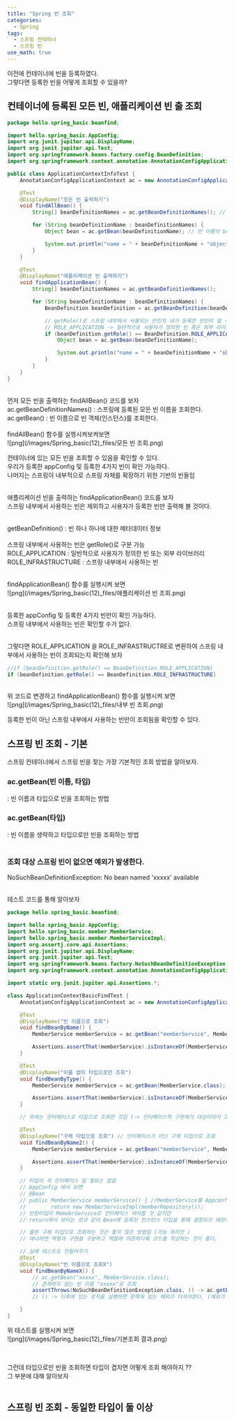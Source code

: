 ```yaml
---
title: "Spring 빈 조회"
categories:
  - Spring
tags:
  - 스프링 컨테이너
  - 스프링 빈
use_math: true
---
```


이전에 컨테이너에 빈을 등록하였다. <br>
그렇다면 등록한 빈을 어떻게 조회할 수 있을까?<br>

## 컨테이너에 등록된 모든 빈, 애플리케이션 빈 출 조회

```java
package hello.spring_basic.beanfind;

import hello.spring_basic.AppConfig;
import org.junit.jupiter.api.DisplayName;
import org.junit.jupiter.api.Test;
import org.springframework.beans.factory.config.BeanDefinition;
import org.springframework.context.annotation.AnnotationConfigApplicationContext;

public class ApplicationContextInfoTest {
    AnnotationConfigApplicationContext ac = new AnnotationConfigApplicationContext(AppConfig.class);

    @Test
    @DisplayName("모든 빈 출력하기")
    void findAllBean() {
        String[] beanDefinitionNames = ac.getBeanDefinitionNames(); // 스프링에 등록된 모든 빈 이름을 조회

        for (String beanDefinitionName : beanDefinitionNames) {
            Object bean = ac.getBean(beanDefinitionName); // 빈 이름이 beanDefinitionName으로  빈 객체(인스턴스)를 조회

            System.out.println("name = " + beanDefinitionName + "object = " + bean);
        }
    }

    @Test
    @DisplayName("애플리케이션 빈 출력하기")
    void findApplicationBean() {
        String[] beanDefinitionNames = ac.getBeanDefinitionNames();

        for (String beanDefinitionName : beanDefinitionNames) {
            BeanDefinition beanDefinition = ac.getBeanDefinition(beanDefinitionName); // 빈 하나하나에 대한 메타데이터 정보

            // getRole()로 스프링 내부에서 사용되는 빈인지 내가 등록한 빈인지 알 수 있음
            // ROLE_APPLICATION -> 일반적으로 사용자가 정의한 빈 혹은 외부 라이브러리
            if (beanDefinition.getRole() == BeanDefinition.ROLE_APPLICATION) {
                Object bean = ac.getBean(beanDefinitionName);

                System.out.println("name = " + beanDefinitionName + "object = " + bean);
            }
        }
    }
}

```

<br>
먼저 모든 빈을 출력하는 findAllBean() 코드를 보자 <br>
ac.getBeanDefinitionNames() : 스프링에 등록된 모든 빈 이름을 조회한다. <br>
ac.getBean() : 빈 이름으로 빈 객체(인스턴스)를 조회한다. <br>
<br>
findAllBean() 함수를 실행시켜보켜보면 <br>
![png](/images/Spring_basic(12)_files/모든 빈 조회.png)

<br>

컨테이너에 있는 모든 빈을 조회할 수 있음을 확인할 수 있다.<br>
우리가 등록한 appConfig 및 등록한 4가지 빈이 확인 가능하다. <br> 
나머지는 스프링이 내부적으로 스프링 자체를 확장하기 위한 기반의 빈들임
<br> <br>


애플리케이션 빈을 출력하는 findApplicationBean() 코드를 보자 <br>
스프링 내부에서 사용하는 빈은 제외하고 사용자가 등록한 빈만 출력해 볼 것이다. <br>

<br>
getBeanDefinition() : 빈 하나 하나에 대한 메타데이터 정보 <br>
<br>
스프링 내부에서 사용하는 빈은 getRole()로 구분 가능 <br>
ROLE_APPLICATION : 일반적으로 사용자가 정의한 빈 또는 외부 라이브러리 <br>
ROLE_INFRASTRUCTURE : 스프링 내부에서 사용하는 빈 <br><br>

findApplicationBean() 함수를 실행시켜 보면 <br>
![png](/images/Spring_basic(12)_files/애플리케이션 빈 조회.png)

<br>
등록한 appConfig 및 등록한 4가지 빈만이 확인 가능하다.<br>
스프링 내부에서 사용하는 빈은 확인할 수가 없다. <br>
<br>

그렇다면 ROLE_APPLICATION 을 ROLE_INFRASTRUCTRE로 변환하여 스프링 내부에서 사용하는 빈이 조회되는지 확인해 보자 <br>

```java
//if (beanDefinition.getRole() == BeanDefinition.ROLE_APPLICATION) 
if (beanDefinition.getRole() == BeanDefinition.ROLE_INFRASTRUCTURE) 
```
<br>
위 코드로 변경하고 findApplicationBean() 함수를 실행시켜 보면 <br>
![png](/images/Spring_basic(12)_files/내부 빈 조회.png)

<br>

등록한 빈이 아닌 스프링 내부에서 사용하는 빈만이 조회됨을 확인할 수 있다.<br>

## 스프링 빈 조회 - 기본
스프링 컨테이너에서 스프링 빈을 찾는 가장 기본적인 조회 방법을 알아보자.<br>
### ac.getBean(빈 이름, 타입)
: 빈 이름과 타입으로 빈을 조회하는 방법 <br>

### ac.getBean(타입)
: 빈 이름을 생략하고 타입으로만 빈을 조회하는 방법 <br>
<br>

### 조회 대상 스프링 빈이 없으면 예외가 발생한다. <br>
NoSuchBeanDefinitionException: No bean named 'xxxxx' available <br>
<br>

테스트 코드를 통해 알아보자

```java
package hello.spring_basic.beanfind;

import hello.spring_basic.AppConfig;
import hello.spring_basic.member.MemberService;
import hello.spring_basic.member.MemberServiceImpl;
import org.assertj.core.api.Assertions;
import org.junit.jupiter.api.DisplayName;
import org.junit.jupiter.api.Test;
import org.springframework.beans.factory.NoSuchBeanDefinitionException;
import org.springframework.context.annotation.AnnotationConfigApplicationContext;

import static org.junit.jupiter.api.Assertions.*;

class ApplicationContextBasicFindTest {
    AnnotationConfigApplicationContext ac = new AnnotationConfigApplicationContext(AppConfig.class);

    @Test
    @DisplayName("빈 이름으로 조회")
    void findBeanByName() {
        MemberService memberService = ac.getBean("memberService", MemberService.class); // 빈 이름, 타입으로 조회

        Assertions.assertThat(memberService).isInstanceOf(MemberServiceImpl.class);
    }

    @Test
    @DisplayName("이름 없이 타입으로만 조회")
    void findBeanByType() {
        MemberService memberService = ac.getBean(MemberService.class); // 타입으로만 조회 (타입이 인터페이스 명임)

        Assertions.assertThat(memberService).isInstanceOf(MemberServiceImpl.class);
    }

    // 위에는 인터페이스로 타입으로 조회한 것임 (-> 인터페이스의 구현체가 대상이되어 조회됨)

    @Test
    @DisplayName("구체 타입으로 조회") // 인터페이스가 아닌 구체 타입으로 조회
    void findBeanByName2() {
        MemberService memberService = ac.getBean("memberService", MemberService.class); // 타입이 인터페이스 명이 아닌 구체 타입의 명임

        Assertions.assertThat(memberService).isInstanceOf(MemberServiceImpl.class);
    }

    // 타입이 꼭 인터페이스 일 필요는 없음
    // AppConfig 에서 보면
    // @Bean
    // public MemberService memberService() { //MemberService를 Appconfig에서 만듬
    //        return new MemberServiceImpl(memberRepository());
    // 반환타입이 MemebrService로 인터페이스 여야할 것 같지만
    // return에서 보이는 것과 같이 Bean에 등록된 인스턴스 타입을 통해 결정되기 때문에 꼭 인터페이스 일 필요는 없음

    // 물론 구체 타입으로 조회하는 것은 좋지 않은 방법임 (가능 하지만 )
    // 왜냐하면 역할과 구현을 구분하고 역할에 의존하다록 코드를 작성하는 것이 좋다.

    // 실패 테스트도 만들어주기
    @Test
    @DisplayName("빈 이름으로 조회X")
    void findBeanByNameX() {
        // ac.getBean("xxxxx", MemberService.class);
        // 존재하지 않는 빈 이름 "xxxxx"로 조회
        assertThrows(NoSuchBeanDefinitionException.class, () -> ac.getBean("xxxxx", MemberService.class));
        // () -> 이후에 있는 로직을 실행하면 왼쪽에 있는 예외가 터져야한다. (예외가 던저저야 성공)

    }
}

```

위 테스트를 실행시켜 보면 <br>
![png](/images/Spring_basic(12)_files/기본조회 결과.png)

<br>

그런데 타입으로만 빈을 조회하면 타입이 겹치면 어떻게 조회 해야하지 ?? <br>
그 부분에 대해 알아보자 <br><br>

## 스프링 빈 조회 - 동일한 타입이 둘 이상

